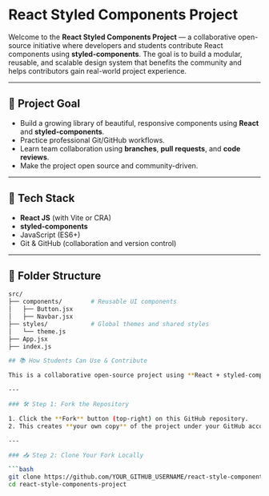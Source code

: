 # React Styled Components Project

Welcome to the **React Styled Components Project** — a collaborative open-source initiative where developers and students contribute React components using **styled-components**. The goal is to build a modular, reusable, and scalable design system that benefits the community and helps contributors gain real-world project experience.

---

## 🚀 Project Goal

- Build a growing library of beautiful, responsive components using **React** and **styled-components**.
- Practice professional Git/GitHub workflows.
- Learn team collaboration using **branches**, **pull requests**, and **code reviews**.
- Make the project open source and community-driven.

---

## 🔧 Tech Stack

- **React JS** (with Vite or CRA)
- **styled-components**
- JavaScript (ES6+)
- Git & GitHub (collaboration and version control)

---

## 📁 Folder Structure

```bash
src/
├── components/        # Reusable UI components
│   ├── Button.jsx
│   ├── Navbar.jsx
├── styles/            # Global themes and shared styles
│   └── theme.js
├── App.jsx
├── index.js

## 📚 How Students Can Use & Contribute

This is a collaborative open-source project using **React + styled-components**. Everyone is welcome to contribute!

---

### 🛠️ Step 1: Fork the Repository

1. Click the **Fork** button (top-right) on this GitHub repository.
2. This creates **your own copy** of the project under your GitHub account.

---

### 📥 Step 2: Clone Your Fork Locally

```bash
git clone https://github.com/YOUR_GITHUB_USERNAME/react-style-components-project.git
cd react-style-components-project

